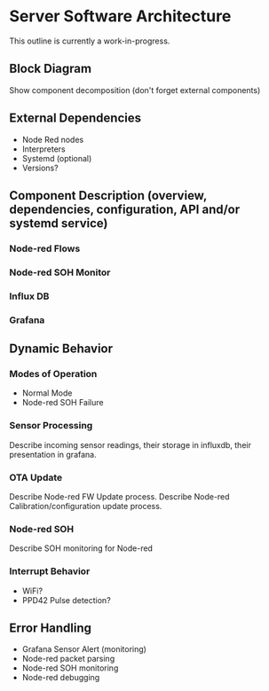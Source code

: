# Server Software Architecture
This outline is currently a work-in-progress.

## Block Diagram
Show component decomposition (don't forget external components)

## External Dependencies
- Node Red nodes
- Interpreters
- Systemd (optional)
- Versions?

## Component Description (overview, dependencies, configuration, API and/or systemd service)
### Node-red Flows
### Node-red SOH Monitor
### Influx DB
### Grafana

## Dynamic Behavior
### Modes of Operation
- Normal Mode
- Node-red SOH Failure

### Sensor Processing
Describe incoming sensor readings, their storage in influxdb, their presentation in grafana.

### OTA Update
Describe Node-red FW Update process.
Describe Node-red Calibration/configuration update process.

### Node-red SOH
Describe SOH monitoring for Node-red

### Interrupt Behavior
- WiFi?
- PPD42 Pulse detection?

## Error Handling
- Grafana Sensor Alert (monitoring)
- Node-red packet parsing
- Node-red SOH monitoring
- Node-red debugging

